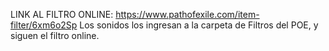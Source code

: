 LINK AL FILTRO ONLINE: https://www.pathofexile.com/item-filter/6xm6o2Sp
Los sonidos los ingresan a la carpeta de Filtros del POE, y siguen el filtro online.
